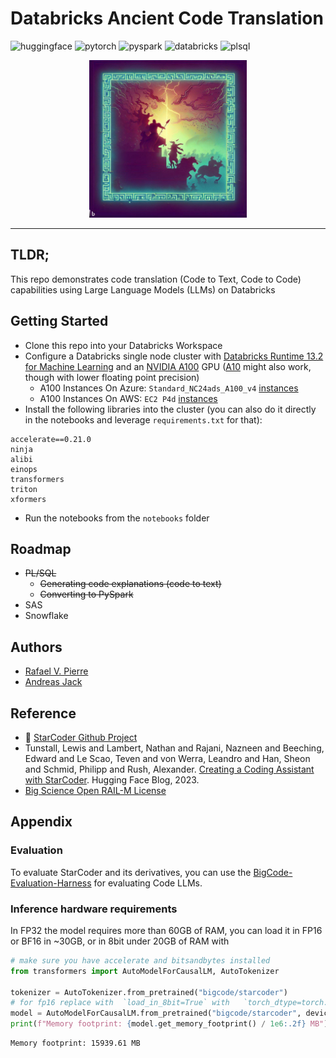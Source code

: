 # Databricks Ancient Code Translation
   
![huggingface](https://img.shields.io/badge/%F0%9F%A4%97%20Hugging%20Face-StarChat-brightgreen?style=for-the-badge)  ![pytorch](https://img.shields.io/badge/pytorch-EE4C2C?logo=pytorch&logoColor=white&style=for-the-badge) ![pyspark](https://img.shields.io/badge/pyspark-E25A1C?logo=apachespark&logoColor=white&style=for-the-badge) ![databricks](https://img.shields.io/badge/Databricks-FF3621.svg?style=for-the-badge&logo=Databricks&logoColor=white) ![plsql](https://img.shields.io/badge/Oracle-PL/SQL-F80000?logo=oracle&logoColor=white&style=for-the-badge)

<p align="center">
<img src="https://github.com/rafaelvp-db/db-ancient-code-translation/blob/main/img/ancient_code.jpeg?raw=true" style="width: 50%"/>
</p>

<hr/>

## TLDR;

This repo demonstrates code translation (Code to Text, Code to Code) capabilities using Large Language Models (LLMs) on Databricks

## Getting Started

* Clone this repo into your Databricks Workspace
* Configure a Databricks single node cluster with [Databricks Runtime 13.2 for Machine Learning](https://docs.databricks.com/release-notes/runtime/13.2ml.html) and an [NVIDIA A100](https://www.nvidia.com/en-us/data-center/a100/) GPU ([A10](https://www.nvidia.com/en-us/data-center/products/a10-gpu/) might also work, though with lower floating point precision)
    * A100 Instances On Azure: `Standard_NC24ads_A100_v4` [instances](https://learn.microsoft.com/en-us/azure/virtual-machines/nc-a100-v4-series)
    * A100 Instances On AWS: `EC2 P4d` [instances](https://aws.amazon.com/ec2/instance-types/p4/#:~:text=P4d%20instances%20are%20powered%20by,support%20400%20Gbps%20instance%20networking.)
* Install the following libraries into the cluster (you can also do it directly in the notebooks and leverage `requirements.txt` for that):

```
accelerate==0.21.0
ninja
alibi
einops
transformers
triton
xformers
```

* Run the notebooks from the `notebooks` folder

## Roadmap

* ~~PL/SQL~~
   * ~~Generating code explanations (code to text)~~
   * ~~Converting to PySpark~~
* SAS
* Snowflake

## Authors

* [Rafael V. Pierre](https://github.com/rafaelvp-db/)
* [Andreas Jack](https://github.com/AndreasJaeck)

## Reference

* 💫 [StarCoder Github Project](https://github.com/bigcode-project/starcoder)
* Tunstall, Lewis and Lambert, Nathan and Rajani, Nazneen and Beeching, Edward and Le Scao, Teven and von Werra, Leandro and Han, Sheon and Schmid, Philipp and Rush, Alexander. [Creating a Coding Assistant with StarCoder](https://huggingface.co/blog/starchat). Hugging Face Blog, 2023.
* [Big Science Open RAIL-M License](https://www.licenses.ai/blog/2022/8/26/bigscience-open-rail-m-license)

## Appendix

### Evaluation
To evaluate StarCoder and its derivatives, you can use the [BigCode-Evaluation-Harness](https://github.com/bigcode-project/bigcode-evaluation-harness) for evaluating Code LLMs.
### Inference hardware requirements

In FP32 the model requires more than 60GB of RAM, you can load it in FP16 or BF16 in ~30GB, or in 8bit under 20GB of RAM with

```python
# make sure you have accelerate and bitsandbytes installed
from transformers import AutoModelForCausalLM, AutoTokenizer

tokenizer = AutoTokenizer.from_pretrained("bigcode/starcoder")
# for fp16 replace with  `load_in_8bit=True` with   `torch_dtype=torch.float16`
model = AutoModelForCausalLM.from_pretrained("bigcode/starcoder", device_map="auto", load_in_8bit=True)
print(f"Memory footprint: {model.get_memory_footprint() / 1e6:.2f} MB")
```

```
Memory footprint: 15939.61 MB
```
